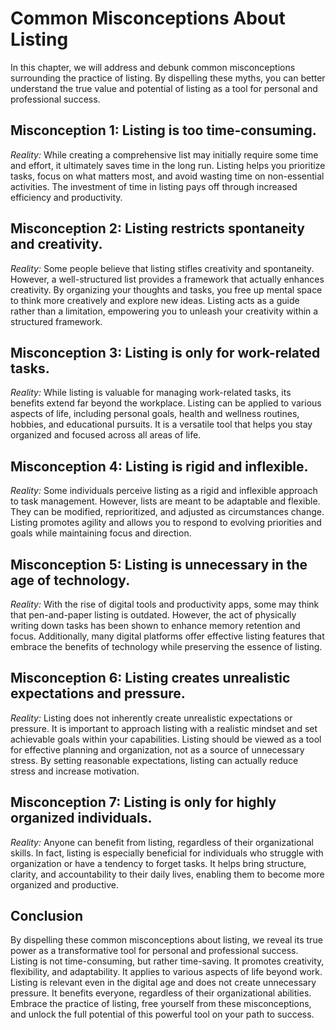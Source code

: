 Common Misconceptions About Listing
==============================================

In this chapter, we will address and debunk common misconceptions surrounding the practice of listing. By dispelling these myths, you can better understand the true value and potential of listing as a tool for personal and professional success.

Misconception 1: Listing is too time-consuming.
-----------------------------------------------

*Reality:* While creating a comprehensive list may initially require some time and effort, it ultimately saves time in the long run. Listing helps you prioritize tasks, focus on what matters most, and avoid wasting time on non-essential activities. The investment of time in listing pays off through increased efficiency and productivity.

Misconception 2: Listing restricts spontaneity and creativity.
--------------------------------------------------------------

*Reality:* Some people believe that listing stifles creativity and spontaneity. However, a well-structured list provides a framework that actually enhances creativity. By organizing your thoughts and tasks, you free up mental space to think more creatively and explore new ideas. Listing acts as a guide rather than a limitation, empowering you to unleash your creativity within a structured framework.

Misconception 3: Listing is only for work-related tasks.
--------------------------------------------------------

*Reality:* While listing is valuable for managing work-related tasks, its benefits extend far beyond the workplace. Listing can be applied to various aspects of life, including personal goals, health and wellness routines, hobbies, and educational pursuits. It is a versatile tool that helps you stay organized and focused across all areas of life.

Misconception 4: Listing is rigid and inflexible.
-------------------------------------------------

*Reality:* Some individuals perceive listing as a rigid and inflexible approach to task management. However, lists are meant to be adaptable and flexible. They can be modified, reprioritized, and adjusted as circumstances change. Listing promotes agility and allows you to respond to evolving priorities and goals while maintaining focus and direction.

Misconception 5: Listing is unnecessary in the age of technology.
-----------------------------------------------------------------

*Reality:* With the rise of digital tools and productivity apps, some may think that pen-and-paper listing is outdated. However, the act of physically writing down tasks has been shown to enhance memory retention and focus. Additionally, many digital platforms offer effective listing features that embrace the benefits of technology while preserving the essence of listing.

Misconception 6: Listing creates unrealistic expectations and pressure.
-----------------------------------------------------------------------

*Reality:* Listing does not inherently create unrealistic expectations or pressure. It is important to approach listing with a realistic mindset and set achievable goals within your capabilities. Listing should be viewed as a tool for effective planning and organization, not as a source of unnecessary stress. By setting reasonable expectations, listing can actually reduce stress and increase motivation.

Misconception 7: Listing is only for highly organized individuals.
------------------------------------------------------------------

*Reality:* Anyone can benefit from listing, regardless of their organizational skills. In fact, listing is especially beneficial for individuals who struggle with organization or have a tendency to forget tasks. It helps bring structure, clarity, and accountability to their daily lives, enabling them to become more organized and productive.

Conclusion
----------

By dispelling these common misconceptions about listing, we reveal its true power as a transformative tool for personal and professional success. Listing is not time-consuming, but rather time-saving. It promotes creativity, flexibility, and adaptability. It applies to various aspects of life beyond work. Listing is relevant even in the digital age and does not create unnecessary pressure. It benefits everyone, regardless of their organizational abilities. Embrace the practice of listing, free yourself from these misconceptions, and unlock the full potential of this powerful tool on your path to success.
